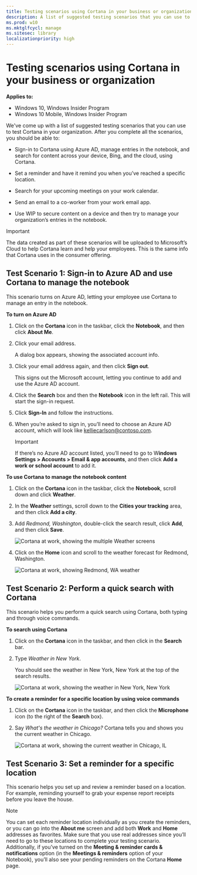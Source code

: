 ```yaml
---
title: Testing scenarios using Cortana in your business or organization (Windows 10)
description: A list of suggested testing scenarios that you can use to test Cortana in your organization.
ms.prod: w10
ms.mktglfcycl: manage
ms.sitesec: library
localizationpriority: high
---
```


# Testing scenarios using Cortana in your business or organization
**Applies to:**

-   Windows 10, Windows Insider Program 
-   Windows 10 Mobile, Windows Insider Program

We've come up with a list of suggested testing scenarios that you can use to test Cortana in your organization. After you complete all the scenarios, you should be able to:

- Sign-in to Cortana using Azure AD, manage entries in the notebook, and search for content across your device, Bing, and the cloud, using Cortana.

- Set a reminder and have it remind you when you’ve reached a specific location.

- Search for your upcoming meetings on your work calendar.

- Send an email to a co-worker from your work email app.

- Use WIP to secure content on a device and then try to manage your organization’s entries in the notebook.

>[!IMPORTANT]
>The data created as part of these scenarios will be uploaded to Microsoft’s Cloud to help Cortana learn and help your employees. This is the same info that Cortana uses in the consumer offering.

## Test Scenario 1: Sign-in to Azure AD and use Cortana to manage the notebook
This scenario turns on Azure AD, letting your employee use Cortana to manage an entry in the notebook.

**To turn on Azure AD**
1.	Click on the **Cortana** icon in the taskbar, click the **Notebook**, and then click **About Me**.

2.	Click your email address.

    A dialog box appears, showing the associated account info.

3.	Click your email address again, and then click **Sign out**.

    This signs out the Microsoft account, letting you continue to add and use the Azure AD account.

4.	Click the **Search** box and then the **Notebook** icon in the left rail. This will start the sign-in request.

5.	Click **Sign-In** and follow the instructions.

6.	When you’re asked to sign in, you’ll need to choose an Azure AD account, which will look like kelliecarlson@contoso.com.

    >[!IMPORTANT]
    >If there’s no Azure AD account listed, you’ll need to go to W**indows Settings > Accounts > Email & app accounts**, and then click **Add a work or school account** to add it.

**To use Cortana to manage the notebook content**
1.	Click on the **Cortana** icon in the taskbar, click the **Notebook**, scroll down and click **Weather**.

2.	In the **Weather** settings, scroll down to the **Cities your tracking** area, and then click **Add a city**.

3.	Add *Redmond, Washington*, double-click the search result, click **Add**, and then click **Save**.

    ![Cortana at work, showing the multiple Weather screens](images/cortana-weather-multipanel.png)
 
4.	Click on the **Home** icon and scroll to the weather forecast for Redmond, Washington.

    ![Cortana at work, showing Redmond, WA weather](images/cortana-redmond-weather.png)    

## Test Scenario 2: Perform a quick search with Cortana
This scenario helps you perform a quick search using Cortana, both typing and through voice commands.

**To search using Cortana**
1. Click on the **Cortana** icon in the taskbar, and then click in the **Search** bar.

2. Type *Weather in New York*.

    You should see the weather in New York, New York at the top of the search results.

    ![Cortana at work, showing the weather in New York, New York](images/cortana-newyork-weather.png)    
 
**To create a reminder for a specific location by using voice commands**
1. Click on the **Cortana** icon in the taskbar, and then click the **Microphone** icon (to the right of the **Search** box).

2.	Say *What's the weather in Chicago?* Cortana tells you and shows you the current weather in Chicago.

    ![Cortana at work, showing the current weather in Chicago, IL](images/cortana-chicago-weather.png)    
 	 
## Test Scenario 3: Set a reminder for a specific location
This scenario helps you set up and review a reminder based on a location. For example, reminding yourself to grab your expense report receipts before you leave the house.

>[!NOTE]
>You can set each reminder location individually as you create the reminders, or you can go into the **About me** screen and add both **Work** and **Home** addresses as favorites. Make sure that you use real addresses since you’ll need to go to these locations to complete your testing scenario.
>Additionally, if you’ve turned on the **Meeting & reminder cards & notifications** option (in the **Meetings & reminders** option of your Notebook), you’ll also see your pending reminders on the Cortana **Home** page.






